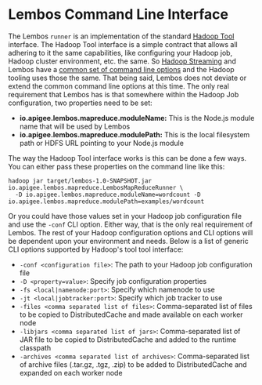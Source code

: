 # Lembos Command Line Interface

The Lembos `runner` is an implementation of the standard [Hadoop Tool][hadoop-tool] interface.  The Hadoop Tool
interface is a simple contract that allows all adhering to it the same capabilities, like configuring your Hadoop job,
Hadoop cluster environment, etc. the same.  So [Hadoop Streaming][hadoop-streaming] and Lembos have a
[common set of command line options][common-cli-options] and the Hadoop tooling uses those the same.  That being said,
Lembos does not deviate or extend the common command line options at this time.  The only real requirement that Lembos
has is that somewhere within the Hadoop Job configuration, two properties need to be set:

* **io.apigee.lembos.mapreduce.moduleName:** This is the Node.js module name that will be used by Lembos
* **io.apigee.lembos.mapreduce.modulePath:** This is the local filesystem path or HDFS URL pointing to your Node.js
module

The way the Hadoop Tool interface works is this can be done a few ways.  You can either pass these properties on the
command line like this:

```
hadoop jar target/lembos-1.0-SNAPSHOT.jar io.apigee.lembos.mapreduce.LembosMapReduceRunner \
  -D io.apigee.lembos.mapreduce.moduleName=wordcount -D io.apigee.lembos.mapreduce.modulePath=examples/wordcount
```

Or you could have those values set in your Hadoop job configuration file and use the `-conf` CLI option.  Either way,
that is the only real requirement of Lembos.  The rest of your Hadoop configuration options and CLI options will be
dependent upon your environment and needs.  Below is a list of generic CLI options supported by Hadoop's tool
tool interface:

* `-conf <configuration file>`: The path to your Hadoop job configuration file
* `-D <property=value>`: Specify job configuration properties
* `-fs <local|namenode:port>`: Specify which namenode to use
* `-jt <local|jobtracker:port>`: Specify which job tracker to use
* `-files <comma separated list of files>`: Comma-separated list of files to be copied to DistributedCache and made
available on each worker node
* `-libjars <comma separated list of jars>`: Comma-separated list of JAR file to be copied to DistributedCache and
added to the runtime classpath
* `-archives <comma separated list of archives>`: Comma-separated list of archive files (.tar.gz, .tgz, .zip) to be
added to DistributedCache and expanded on each worker node

[hadoop-streaming]: http://wiki.apache.org/hadoop/HadoopStreaming
[hadoop-tool]: http://hadoop.apache.org/docs/r1.2.1/api/org/apache/hadoop/util/Tool.html
[common-cli-options]: http://hadoop.apache.org/docs/r1.2.1/api/org/apache/hadoop/util/GenericOptionsParser.html#GenericOptions
